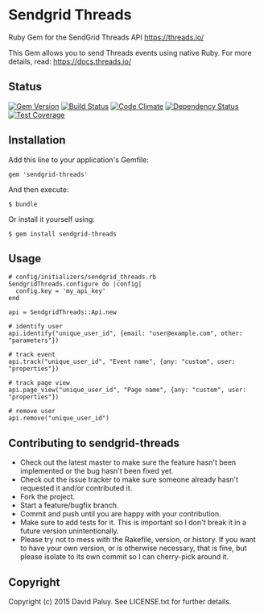 # Sendgrid Threads

Ruby Gem for the SendGrid Threads API https://threads.io/

This Gem allows you to send Threads events using native Ruby. For more details, read: https://docs.threads.io/

## Status

[![Gem Version](https://badge.fury.io/rb/sendgrid-threads.png)](http://badge.fury.io/rb/sendgrid-threads)
[![Build Status](https://secure.travis-ci.org/dpaluy/sendgrid-threads.png)](http://travis-ci.org/dpaluy/sendgrid-threads)
[![Code Climate](https://codeclimate.com/github/dpaluy/sendgrid-threads/badges/gpa.svg)](https://codeclimate.com/github/dpaluy/sendgrid-threads)
[![Dependency Status](https://gemnasium.com/dpaluy/sendgrid-threads.svg)](https://gemnasium.com/dpaluy/sendgrid-threads)
[![Test Coverage](https://codeclimate.com/github/dpaluy/sendgrid-threads/badges/coverage.svg)](https://codeclimate.com/github/dpaluy/sendgrid-threads/coverage)

## Installation

Add this line to your application's Gemfile:

`gem 'sendgrid-threads'`

And then execute:

`$ bundle`

Or install it yourself using:

`$ gem install sendgrid-threads`

## Usage

```
# config/initializers/sendgrid_threads.rb
SendgridThreads.configure do |config|
  config.key = 'my_api_key'
end
```

```
api = SendgridThreads::Api.new

# identify user
api.identify("unique_user_id", {email: "user@example.com", other: "parameters"})

# track event
api.track("unique_user_id", "Event name", {any: "custom", user: "properties"})

# track page view
api.page_view("unique_user_id", "Page name", {any: "custom", user: "properties"})

# remove user
api.remove("unique_user_id")

```

## Contributing to sendgrid-threads

* Check out the latest master to make sure the feature hasn't been implemented or the bug hasn't been fixed yet.
* Check out the issue tracker to make sure someone already hasn't requested it and/or contributed it.
* Fork the project.
* Start a feature/bugfix branch.
* Commit and push until you are happy with your contribution.
* Make sure to add tests for it. This is important so I don't break it in a future version unintentionally.
* Please try not to mess with the Rakefile, version, or history. If you want to have your own version, or is otherwise necessary, that is fine, but please isolate to its own commit so I can cherry-pick around it.

## Copyright

Copyright (c) 2015 David Paluy. See LICENSE.txt for further details.
